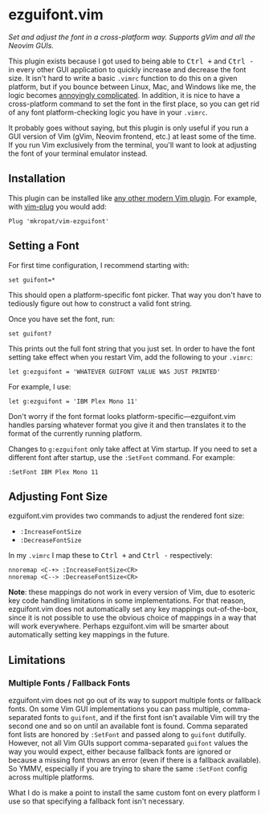 # ezguifont.vim

*Set and adjust the font in a cross-platform way. Supports gVim and all the Neovim GUIs.*

This plugin exists because I got used to being able to <kbd>Ctrl +</kbd> and <kbd>Ctrl -</kbd> in every other GUI application to quickly increase and decrease the font size. It isn't hard to write a basic `.vimrc` function to do this on a given platform, but if you bounce between Linux, Mac, and Windows like me, the logic becomes [annoyingly complicated](./autoload/ezguifont.vim). In addition, it is nice to have a cross-platform command to set the font in the first place, so you can get rid of any font platform-checking logic you have in your `.vimrc`.

It probably goes without saying, but this plugin is only useful if you run a GUI version of Vim (gVim, Neovim frontend, etc.) at least some of the time. If you run Vim exclusively from the terminal, you'll want to look at adjusting the font of your terminal emulator instead.

## Installation

This plugin can be installed like [any other modern Vim plugin](https://vi.stackexchange.com/q/613). For example, with [vim-plug](https://github.com/junegunn/vim-plug) you would add:

```vim
Plug 'mkropat/vim-ezguifont'
```

## Setting a Font

For first time configuration, I recommend starting with:

```vim
set guifont=*
```

This should open a platform-specific font picker. That way you don't have to tediously figure out how to construct a valid font string.

Once you have set the font, run:

```vim
set guifont?
```

This prints out the full font string that you just set. In order to have the font setting take effect when you restart Vim, add the following to your `.vimrc`:

```vim
let g:ezguifont = 'WHATEVER GUIFONT VALUE WAS JUST PRINTED'
```

For example, I use:

```vim
let g:ezguifont = 'IBM Plex Mono 11'
```

Don't worry if the font format looks platform-specific—ezguifont.vim handles parsing whatever format you give it and then translates it to the format of the currently running platform.

Changes to `g:ezguifont` only take affect at Vim startup. If you need to set a different font after startup, use the `:SetFont` command. For example:

```vim
:SetFont IBM Plex Mono 11
```

## Adjusting Font Size

ezguifont.vim provides two commands to adjust the rendered font size:

- `:IncreaseFontSize`
- `:DecreaseFontSize`

In my `.vimrc` I map these to <kbd>Ctrl +</kbd> and <kbd>Ctrl -</kbd> respectively:

```vim
nnoremap <C-+> :IncreaseFontSize<CR>
nnoremap <C--> :DecreaseFontSize<CR>
```

__Note__: these mappings do not work in every version of Vim, due to esoteric key code handling limitations in some implementations. For that reason, ezguifont.vim does not automatically set any key mappings out-of-the-box, since it is not possible to use the obvious choice of mappings in a way that will work everywhere. Perhaps ezguifont.vim will be smarter about automatically setting key mappings in the future.

## Limitations

### Multiple Fonts / Fallback Fonts

ezguifont.vim does not go out of its way to support multiple fonts or fallback fonts. On some Vim GUI implementations you can pass multiple, comma-separated fonts to `guifont`, and if the first font isn't available Vim will try the second one and so on until an available font is found. Comma separated font lists are honored by `:SetFont` and passed along to `guifont` dutifully. However, not all Vim GUIs support comma-separated `guifont` values the way you would expect, either because fallback fonts are ignored or because a missing font throws an error (even if there is a fallback available). So YMMV, especially if you are trying to share the same `:SetFont` config across multiple platforms.

What I do is make a point to install the same custom font on every platform I use so that specifying a fallback font isn't necessary.

